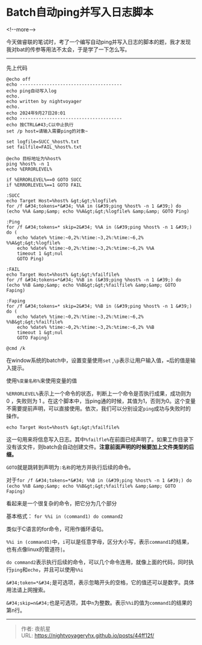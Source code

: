 # Batch自动ping并写入日志脚本


&lt;!--more--&gt;

今天做睿联的笔试时，考了一个编写自动ping并写入日志的脚本的题，我才发现我对bat的传参等用法不太会，于是学了一下怎么写。

----------

先上代码

```batch{title=&#34;pinglog.bat&#34;}
@echo off
echo --------------------------------------
echo ping自动写入log
echo.
echo written by nightvoyager
echo.
echo 2024年9月27日20:01
echo --------------------------------------
echo 按CTRL&#43;C以中止执行
set /p host=请输入需要ping的对象~

set logfile=SUCC_%host%.txt
set failfile=FAIL_%host%.txt

@echo 目标地址为%host%
ping %host% -n 1
echo %ERRORLEVEL%

if %ERRORLEVEL%==0 GOTO SUCC
if %ERRORLEVEL%==1 GOTO FAIL

:SUCC
echo Target Host=%host% &gt;&gt;%logfile%
for /f &#34;tokens=*&#34; %%A in (&#39;ping %host% -n 1 &#39;) do (echo %%A &amp;&amp; echo %%A&gt;&gt;%logfile% &amp;&amp; GOTO Ping)

:Ping
for /f &#34;tokens=* skip=2&#34; %%A in (&#39;ping %host% -n 1 &#39;) do (
    echo %date% %time:~0,2%:%time:~3,2%:%time:~6,2% %%A&gt;&gt;%logfile%
    echo %date% %time:~0,2%:%time:~3,2%:%time:~6,2% %%A
    timeout 1 &gt;nul
    GOTO Ping)

:FAIL
echo Target Host=%host% &gt;&gt;%failfile%
for /f &#34;tokens=*&#34; %%B in (&#39;ping %host% -n 1 &#39;) do (echo %%B &amp;&amp; echo %%B&gt;&gt;%failfile% &amp;&amp; GOTO Faping)

:Faping
for /f &#34;tokens=* skip=2&#34; %%B in (&#39;ping %host% -n 1 &#39;) do (
    echo %date% %time:~0,2%:%time:~3,2%:%time:~6,2% %%B&gt;&gt;%failfile%
    echo %date% %time:~0,2%:%time:~3,2%:%time:~6,2% %%B
    timeout 1 &gt;nul
    GOTO Faping)

@cmd /k
```

在window系统的batch中，设置变量使用``set`` ,``\p``表示让用户输入值，`=`后的值是输入提示。

使用``%变量名称%``来使用变量的值

``%ERRORLEVEL%``表示上一个命令的状态，判断上一个命令是否执行成果，成功则为   0 ，失败则为 1 。在这个脚本中，当ping通的时候，其值为1，否则为0。这个变量不需要提前声明，可以直接使用。依次，我们可以分别设定``ping``成功与失败时的操作。

``echo Target Host=%host% &gt;&gt;%failfile%``

这一句用来将信息写入日志。其中``%failfle%``在前面已经声明了。如果工作目录下没有该文件，则batch会自动创建文件。**注意前面声明的时候要加上文件类型的后缀。**

``GOTO``就是跳转到声明为``:名称``的地方并执行后续的命令。

对于``for /f &#34;tokens=*&#34; %%B in (&#39;ping %host% -n 1 &#39;) do (echo %%B &amp;&amp; echo %%B&gt;&gt;%failfile% &amp;&amp; GOTO Faping)``

看起来是一个很复杂的命令，把它分为几个部分

基本格式： ``for %%i in (command1) do command2``

类似于C语言的for命令，可用作循环语句。

``%%i in (command1)``中，`i`可以是任意字母，区分大小写，表示`command1`的结果，也有点像linux的管道符`|`。

`do command2`表示执行后续的命令，可以几个命令连用，就像上面的代码，同时执行`ping`和`echo`，并且可以使用`%%i`

`&#34;token=*&#34;`是可选项，表示忽略开头的空格，它的值还可以是数字。具体用法请上网搜索。

``&#34;skip=n&#34;``也是可选项，其中``n``为整数。表示``%%i``的值为``command1``的结果的第n行。


---

> 作者: 夜航星  
> URL: https://nightvoyageryhx.github.io/posts/44ff12f/  

